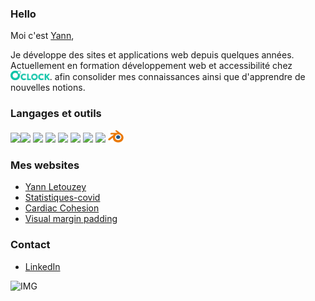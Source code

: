 ### Hello

Moi c'est [Yann](https://yannletouzey.github.io),   

Je développe des sites et applications web depuis quelques années.   
Actuellement en formation développement web et accessibilité chez [<img src="img/logo-full.svg" alt="Logo OClock" class="logo-oclock" height="15px">](https://oclock.io/).
afin consolider mes connaissances ainsi que d'apprendre de nouvelles notions.   

### Langages et outils
<img src="https://cdn.jsdelivr.net/gh/devicons/devicon/icons/html5/html5-original.svg" width="20px"/><img src="https://cdn.jsdelivr.net/gh/devicons/devicon/icons/css3/css3-original.svg"  width="20px"/> <img src="https://cdn.jsdelivr.net/gh/devicons/devicon/icons/javascript/javascript-original.svg"  width="20px"/> <img src="https://cdn.jsdelivr.net/gh/devicons/devicon/icons/php/php-original.svg"  width="20px"/> <img src="https://cdn.jsdelivr.net/gh/devicons/devicon/icons/mysql/mysql-original.svg"  width="20px"/> <img src="https://cdn.jsdelivr.net/gh/devicons/devicon/icons/threejs/threejs-original.svg"  width="20px"/> <img src="https://cdn.jsdelivr.net/gh/devicons/devicon/icons/git/git-original.svg" width="20px"/> <img src="https://cdn.jsdelivr.net/gh/devicons/devicon/icons/markdown/markdown-original.svg" width="20px"/> <img src="./img/blender.png" width="25px" />

### Mes websites


<ul>
    <li><a href="https://yannletouzey.github.io" target="_blank" rel="noopener noreferrer">Yann Letouzey</a></li>
    <li><a href="https://statistiques-covid.com" target="_blank" rel="noopener noreferrer">Statistiques-covid</a></li>
    <li><a href="https://cardiac-cohesion.vercel.app" target="_blank" rel="noopener noreferrer">Cardiac Cohesion</a></li>
    <li><a href="https://visual-padding-margin-css.vercel.app" target="_blank" rel="noopener noreferrer">Visual margin padding</a></li>
</ul>

### Contact

- [LinkedIn](https://www.linkedin.com/in/yann-letouzey-84374524b/)

![IMG](./img/animate_letters_yann.gif)
